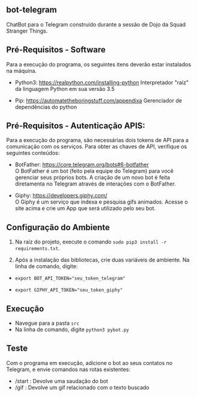 ## bot-telegram
ChatBot para o Telegram construído durante a sessão de Dojo da Squad Stranger Things.

## Pré-Requisitos - Software
Para a execução do programa, os seguintes itens deverão estar instalados na máquina.

* Python3: https://realpython.com/installing-python
Interpretador "raíz" da linguagem Python em sua versão 3.5

* Pip: https://automatetheboringstuff.com/appendixa
Gerenciador de dependências do python

## Pré-Requisitos - Autenticação APIS:
Para a execução do programa, são necessárias dois tokens de API para a comunicação com os serviços. Para obter as chaves de API, verifique os seguintes conteúdos:

- BotFather: https://core.telegram.org/bots#6-botfather
<br>O BotFather é um bot (feito pela equipe do Telegram) para você gerenciar seus próprios bots. A criação de um novo bot é feita diretamenta no Telegram através de interações com o BotFather.

- Giphy: https://developers.giphy.com/
<br>O Giphy é um serviço que indexa e pesquisa gifs animados. Acesse o site acima e crie um App que será utilizado pelo seu bot.

## Configuração do Ambiente

1. Na raíz do projeto, execute o comando `sudo pip3 install -r requirements.txt`.

2. Após a instalação das bibliotecas, crie duas variáveis de ambiente. Na linha de comando, digite:

* `export BOT_API_TOKEN="seu_token_telegram"`

* `export GIPHY_API_TOKEN="seu_token_giphy"`


## Execução
* Navegue para a pasta `src`
* Na linha de comando, digite `python3 pybot.py`

## Teste
Com o programa em execução, adicione o bot ao seus contatos no Telegram, e envie comandos nas rotas existentes:

* /start        : Devolve uma saudação do bot
* /gif <texto>  : Devolve um gif relacionado com o texto buscado


